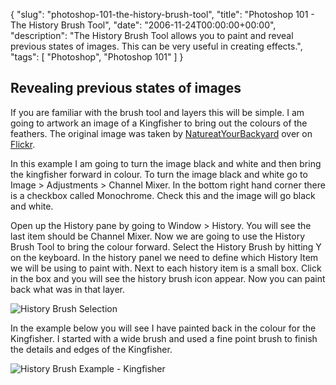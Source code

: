 {
  "slug": "photoshop-101-the-history-brush-tool",
  "title": "Photoshop 101 - The History Brush Tool",
  "date": "2006-11-24T00:00:00+00:00",
  "description": "The History Brush Tool allows you to paint and reveal previous states of images. This can be very useful in creating effects.",
  "tags": [
    "Photoshop",
    "Photoshop 101"
  ]
}

## Revealing previous states of images

If you are familiar with the brush tool and layers this will be simple. I am going to artwork an image of a Kingfisher to bring out the colours of the feathers. The original image was taken by [NatureatYourBackyard][1] over on [Flickr][2].

In this example I am going to turn the image black and white and then bring the kingfisher forward in colour. To turn the image black and white go to Image > Adjustments > Channel Mixer. In the bottom right hand corner there is a checkbox called Monochrome. Check this and the image will go black and white. 

Open up the History pane by going to Window > History. You will see the last item should be Channel Mixer. Now we are going to use the History Brush Tool to bring the colour forward. Select the History Brush by hitting Y on the keyboard. In the history panel we need to define which History Item we will be using to paint with. Next to each history item is a small box. Click in the box and you will see the history brush icon appear. Now you can paint back what was in that layer. 

![History Brush Selection][3] 

In the example below you will see I have painted back in the colour for the Kingfisher. I started with a wide brush and used a fine point brush to finish the details and edges of the Kingfisher.

![History Brush Example - Kingfisher][4]

 [1]: http://www.flickr.com/photos/64684201@N00/
 [2]: http://www.flickr.com/
 [3]: https://shapeshed.com/images/articles/history_brush.gif 
 [4]: https://shapeshed.com/images/articles/history_brush_example.jpg 
